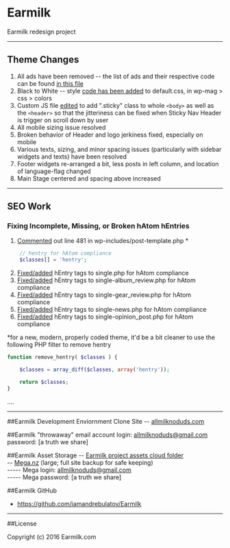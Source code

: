 # Earmilk
Earmilk redesign project

----------

## Theme Changes

1.  All ads have been removed -- the list of ads and their respective code can be found [in this file](https://github.com/iamandrebulatov/Earmilk/blob/master/google_ad_code_removed.html)
2.  Black to White -- style [code has been added](https://github.com/iamandrebulatov/Earmilk/commit/76d8365db5bd6f39aee36620a45ac9f06ee1eb23) to default.css, in wp-mag > css > colors
3.  Custom JS file [edited](https://github.com/iamandrebulatov/Earmilk/commit/219c0c4fef38c5675267fbf6e0994ab2d9324c83) to add ".sticky" class to whole `<body>` as well as the `<header>` so that the jitteriness can be fixed when Sticky Nav Header is trigger on scroll down by user
4.  All mobile sizing issue resolved
5.  Broken behavior of Header and logo jerkiness fixed, especially on mobile
6.  Various texts, sizing, and minor spacing issues (particularly with sidebar widgets and texts) have been resolved
7.  Footer widgets re-arranged a bit, less posts in left column, and location of language-flag changed
8.  Main Stage centered and spacing above increased


--------

## SEO Work

### Fixing Incomplete, Missing, or Broken hAtom hEntries
1.  [Commented](https://github.com/iamandrebulatov/Theme-Redesign-and-SEO-Overhaul/commit/f739b32c3a899139df1f09f8503bb7e3b889c595) out line 481 in wp-includes/post-template.php *
```php
	// hentry for hAtom compliance
	$classes[] = 'hentry';
```
2.  [Fixed/added](https://github.com/iamandrebulatov/Theme-Redesign-and-SEO-Overhaul/commit/ee7a6f878ce6059e7928fb035c7097e1c8af71af) hEntry tags to single.php for hAtom compliance 
3.  [Fixed/added](https://github.com/iamandrebulatov/Theme-Redesign-and-SEO-Overhaul/commit/a8d43e50ff6e36abbb060696bdd341c515830e96) hEntry tags to single-album_review.php for hAtom compliance
4.  [Fixed/added](https://github.com/iamandrebulatov/Theme-Redesign-and-SEO-Overhaul/commit/a019edc974797065dc7907d668cce4cd1db23161) hEntry tags to single-gear_review.php for hAtom compliance
5.  [Fixed/added](https://github.com/iamandrebulatov/Theme-Redesign-and-SEO-Overhaul/commit/85dff92be297808caad3ca5669d8df8f64fba686) hEntry tags to single-news.php for hAtom compliance
6.  [Fixed/added](https://github.com/iamandrebulatov/Theme-Redesign-and-SEO-Overhaul/commit/9ee1ce9fad6d9873e0a89fce5949e414215239e0) hEntry tags to single-opinion_post.php for hAtom compliance


*for a new, modern, properly coded theme, it'd be a bit cleaner to use the following PHP filter to remove hentry
```php 
function remove_hentry( $classes ) {

	$classes = array_diff($classes, array('hentry'));	

	return $classes;
}
```
....

--------

##Earmilk Development Enviornment Clone Site
-- [allmilknoduds.com](http://allmilknoduds.com)

##Earmilk "throwaway" email account
login:  allmilknoduds@gmail.com  
password:  [a truth we share]

##Earmilk Asset Storage
-- [Earmilk project assets cloud folder](https://drive.google.com/open?id=0B_40KgH9jS_Nckt0SW5JTFo0Qnc)  
-- [Mega.nz](http://mega.nz) (large; full site backup for safe keeping)  
----- Mega login:  allmilknoduds@gmail.com  
----- Mega password:  [a truth we share]

##Earmilk GitHub
- https://github.com/iamandrebulatov/Earmilk

----------

##License

Copyright (c) 2016 Earmilk.com
